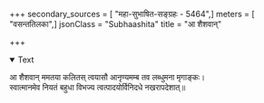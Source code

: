+++
secondary_sources = [ "महा-सुभाषित-सङ्ग्रहः - 5464",]
meters = [ "वसन्ततिलका",]
jsonClass = "Subhaashita"
title = "आ शैशवान्"

+++

<details open><summary>Text</summary>

आ शैशवान् ममतया कलितस् त्वयासौ आनृण्यमम्ब तव लब्धुमना मृगाङ्कः।  
स्वात्मानमेव नियतं बहुधा विभज्य त्वत्पादयोर्विनिदधे नखरापदेशात्॥
</details>
